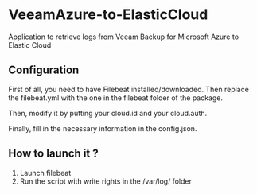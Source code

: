 # VeeamAzure-to-ElasticCloud
Application to retrieve logs from Veeam Backup for Microsoft Azure to Elastic Cloud 

## Configuration
First of all, you need to have Filebeat installed/downloaded.
Then replace the filebeat.yml with the one in the filebeat folder of the package.

Then, modify it by putting your cloud.id and your cloud.auth.

Finally, fill in the necessary information in the config.json.

## How to launch it ?

  1. Launch filebeat 
  2. Run the script with write rights in the /var/log/ folder
